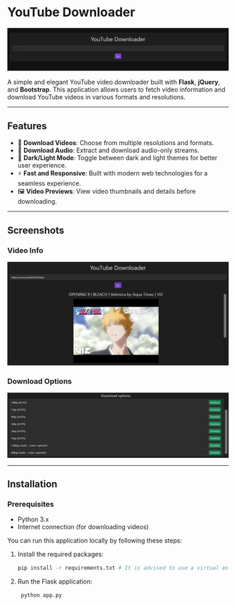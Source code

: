 # YouTube Downloader

![YouTube Downloader](imgs/home.png)

A simple and elegant YouTube video downloader built with **Flask**, **jQuery**, and **Bootstrap**. This application allows users to fetch video information and download YouTube videos in various formats and resolutions.

---

## Features

- 🎥 **Download Videos**: Choose from multiple resolutions and formats.
- 🎵 **Download Audio**: Extract and download audio-only streams.
- 🌙 **Dark/Light Mode**: Toggle between dark and light themes for better user experience.
- ⚡ **Fast and Responsive**: Built with modern web technologies for a seamless experience.
- 🖼️ **Video Previews**: View video thumbnails and details before downloading.

---

## Screenshots

### Video Info
![Video Info](imgs/video_info.png)

### Download Options
![Options](imgs/options.png)

---

## Installation
### Prerequisites
- Python 3.x
- Internet connection (for downloading videos)

You can run this application locally by following these steps:

1. Install the required packages:
   ```bash
   pip install -r requirements.txt # It is advised to use a virtual environment
   ```

2. Run the Flask application:
   ```bash
    python app.py
    ```